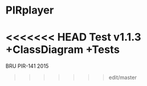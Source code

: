 # PIRplayer
<<<<<<< HEAD
Test v1.1.3
+ClassDiagram
+Tests
=======
BRU PIR-141
2015
>>>>>>> edit/master
